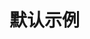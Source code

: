 # 默认示例

<common-demo title="默认用法" description="引入组件后通过给组件传url设定为链接类型，不传url为button类型">
  <example-demo1></example-demo1>
  <highlight-code slot="codeText" lang="vue">
    <template>
        <div class="example-container" id="main">
            <div class="container">
                <h2>实例方法（默认已开启）</h2>
                <div class="example-action">
                    <div>通过设置rs.stop()关闭点击态</div>
                    <touch-active @clickLink="rsStop" class="example-button">点击关闭</touch-active>
                    <div>通过设置rs.start()开启点击态</div>
                    <touch-active @clickLink="rsStart" class="example-button">点击开启</touch-active>
                    <div>通过设置rs.destroy()销毁点击态</div>
                    <touch-active @clickLink="rsDestroy" class="example-button">点击销毁</touch-active>
                </div>
            </div>
            <touch-active class="container" url="http://www.baidu.com">
                <h2>默认使用方法</h2>
                <touch-active class="example-link"
                    url="http://www.163.com">
                    <div>点击此div触发跳转到http://www.163.com</div>
                </touch-active>
                <touch-active class="example-button">
                    <div>button 类型</div>
                </touch-active>
            </touch-active>
        </div>
    </template>
    <script>
    export default {
        data() {
            return {
                rs: {}
            }
        },
        mounted() {
            const ResponsiveLink = this.ResponsiveLink;
            this.rs = new ResponsiveLink({
                $root: '#main'
            });
            this.rs.start();
        },
        methods: {
            rsStop() {
                this.rs.stop();
            },
            rsStart() {
                this.rs.start();
            },
            rsDestroy() {
                this.rs.destroy();
            }
        }
    }
    </script>
  </highlight-code>
</common-demo>